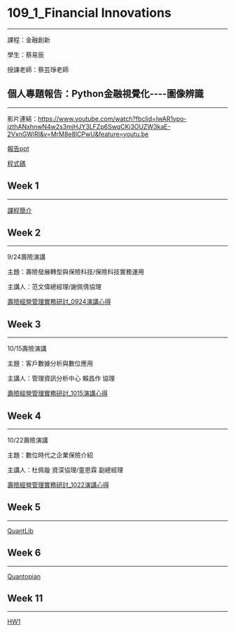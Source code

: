 # 109_1_Financial Innovations
***
課程：金融創新

學生：蔡易辰

授課老師：蔡芸琤老師

## 個人專題報告：Python金融視覺化----圖像辨識
***
影片連結：https://www.youtube.com/watch?fbclid=IwAR1ypo-jzthANxhnwN4w2s3mjHJY3LFZp6SwqCKj3OUZW3kaE-2VxnGWiRI&v=MrM8e8lCPwU&feature=youtu.be

[報告ppt](https://github.com/po111840921/Financial_Innovations/blob/master/%E5%80%8B%E4%BA%BA%E5%B0%88%E9%A1%8C%E6%9C%9F%E6%9C%AB%E5%A0%B1%E5%91%8A_R09723057_%E8%94%A1%E6%98%93%E8%BE%B0.pdf)

[程式碼](https://github.com/po111840921/Financial_Innovations/blob/master/%E5%80%8B%E4%BA%BA%E5%B0%88%E9%A1%8C%E6%9C%9F%E6%9C%AB%E5%A0%B1%E5%91%8A_R09723057_%E8%94%A1%E6%98%93%E8%BE%B0.pdf)


## Week 1
***
[課程簡介](https://docs.google.com/presentation/d/e/2PACX-1vTAQ0ns9cSIGCE4Ypfysfb0hEMVPQZmEzAgJWAyAzpU3xwQTzC5hwuVR2O4SXUHOIdjfWfe7qQTyINl/pub?start=false&loop=false&delayms=3000&slide=id.g80f1c32468_0_6)

## Week 2
***
9/24壽險演講

主題：壽險發展轉型與保險科技/保險科技實務運用

主講人：范文偉總經理/謝佩倩協理

[壽險經營管理實務研討_0924演講心得](https://github.com/po111840921/Financial_Innovations/blob/master/%E5%A3%BD%E9%9A%AA%E7%B6%93%E7%87%9F%E7%AE%A1%E7%90%86%E5%AF%A6%E5%8B%99%E7%A0%94%E8%A8%8E_%E6%BC%94%E8%AC%9B%E5%BF%83%E5%BE%97/%E5%A3%BD%E9%9A%AA%E7%B6%93%E7%87%9F%E7%AE%A1%E7%90%86%E5%AF%A6%E5%8B%99%E7%A0%94%E8%A8%8E_0924%E6%BC%94%E8%AC%9B%E5%BF%83%E5%BE%97.pdf)

## Week 3
***
10/15壽險演講

主題：客戶數據分析與數位應用

主講人：管理資訊分析中心 賴昌作 協理

[壽險經營管理實務研討_1015演講心得](https://github.com/po111840921/Financial_Innovations/blob/master/%E5%A3%BD%E9%9A%AA%E7%B6%93%E7%87%9F%E7%AE%A1%E7%90%86%E5%AF%A6%E5%8B%99%E7%A0%94%E8%A8%8E_%E6%BC%94%E8%AC%9B%E5%BF%83%E5%BE%97/%E5%A3%BD%E9%9A%AA%E7%B6%93%E7%87%9F%E7%AE%A1%E7%90%86%E5%AF%A6%E5%8B%99%E7%A0%94%E8%A8%8E_1015%E6%BC%94%E8%AC%9B%E5%BF%83%E5%BE%97.pdf)

## Week 4
***
10/22壽險演講

主題：數位時代之企業保險介紹

主講人：杜佩璇 資深協理/童恩霖 副總經理

[壽險經營管理實務研討_1022演講心得](https://github.com/po111840921/Financial_Innovations/blob/master/%E5%A3%BD%E9%9A%AA%E7%B6%93%E7%87%9F%E7%AE%A1%E7%90%86%E5%AF%A6%E5%8B%99%E7%A0%94%E8%A8%8E_%E6%BC%94%E8%AC%9B%E5%BF%83%E5%BE%97/%E5%A3%BD%E9%9A%AA%E7%B6%93%E7%87%9F%E7%AE%A1%E7%90%86%E5%AF%A6%E5%8B%99%E7%A0%94%E8%A8%8E_1022%E6%BC%94%E8%AC%9B%E5%BF%83%E5%BE%97.pdf)

## Week 5
***

[QuantLib](https://docs.google.com/presentation/d/e/2PACX-1vRH1IQE4XEWN9frgTXbtE22KQBd8PsIp-WabfkGLMYEkchQ5X4BoUmzVtGeLOANUQNBA755vDlESPs1/pub?start=false&loop=false&delayms=3000&slide=id.g9d4832b8a0_0_142)

## Week 6
***

[Quantopian](https://docs.google.com/presentation/d/e/2PACX-1vSsVHyOz-PNWlKyg8J1Ayyv6T2D_6UX-KiNWuls_mzlwnOsAIVcxGAj6YqXIMlOjS-6sLYenGEwxc19/pub?start=false&loop=false&delayms=3000&slide=id.g9d4832b8a0_0_56)

## Week 11
***

[HW1](https://docs.google.com/presentation/d/e/2PACX-1vTHPRCRwOuu_doq868LSMBzsriPAWGebXCWgQJ5crn-OUheIjmoTVUpWjIT2bHNCeGs_vtwcX2bEF7Z/pub?start=false&loop=false&delayms=3000&slide=id.gad9f69561e_0_0)
